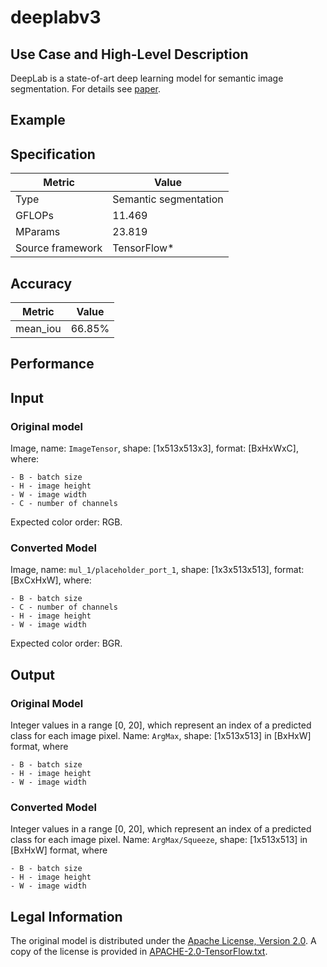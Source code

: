 # deeplabv3

## Use Case and High-Level Description

DeepLab is a state-of-art deep learning model for semantic image segmentation. For details see [paper](https://arxiv.org/abs/1706.05587).

## Example

## Specification

| Metric            | Value                |
|-------------------|----------------------|
| Type              | Semantic segmentation|
| GFLOPs            | 11.469               |
| MParams           | 23.819               |
| Source framework  | TensorFlow\*         |

## Accuracy

| Metric | Value |
| ------ | ----- |
| mean_iou  | 66.85%|

## Performance

## Input

### Original model

Image, name: `ImageTensor`, shape: [1x513x513x3], format: [BxHxWxC],
   where:

    - B - batch size
    - H - image height
    - W - image width
    - C - number of channels

   Expected color order: RGB.

### Converted Model

Image, name: `mul_1/placeholder_port_1`, shape: [1x3x513x513], format: [BxCxHxW],
   where:

    - B - batch size
    - C - number of channels
    - H - image height
    - W - image width

   Expected color order: BGR.

## Output

### Original Model

Integer values in a range [0, 20], which represent an index of a predicted class for each image pixel. Name: `ArgMax`, shape: [1x513x513] in [BxHxW] format, where

    - B - batch size
    - H - image height
    - W - image width


### Converted Model

Integer values in a range [0, 20], which represent an index of a predicted class for each image pixel. Name: `ArgMax/Squeeze`, shape: [1x513x513] in [BxHxW] format, where

    - B - batch size
    - H - image height
    - W - image width


## Legal Information

The original model is distributed under the
[Apache License, Version 2.0](https://raw.githubusercontent.com/tensorflow/models/master/LICENSE).
A copy of the license is provided in [APACHE-2.0-TensorFlow.txt](../licenses/APACHE-2.0-TensorFlow.txt).
